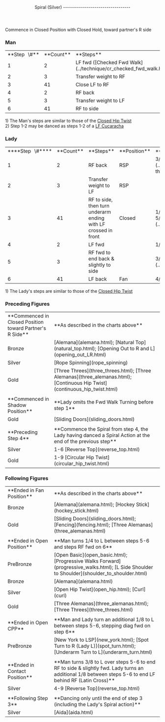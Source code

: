 <header><a id="spiral">Spiral (Silver)</a>
----------------------------------

 </header>Commence in Closed Position with Closed Hold, toward partner's R side

### Man

 <table class="style1"> <tbody><tr> <td style="width:10%">**Step<span style="color:white">\_</span>\#**</td> <td style="width:10%">**Count**</td> <td style="width:30%">**Steps**</td> <td style="width:20%">**Position**</td> <td style="width:30%">**Turn**</td> </tr> <tr> <td>1</td> <td>2</td> <td> LF fwd ([Checked Fwd Walk](../technique/cr_checked_fwd_walk.html)) </td> <td>RSP</td> <td>1/8 to R before 1</td> </tr> <tr> <td>2</td> <td>3</td> <td>Transfer weight to RF</td> <td>RSP</td> <td> </td> </tr> <tr> <td>3</td> <td>41</td> <td>Close LF to RF</td> <td>Closed</td> <td> </td> </tr> <tr> <td>4</td> <td>2</td> <td>RF back</td> <td> </td> <td> </td> </tr> <tr> <td>5</td> <td>3</td> <td>Transfer weight to LF</td> <td> </td> <td> </td> </tr> <tr> <td>6</td> <td>41</td> <td>RF to side</td> <td>Fan</td> <td>1/8 to L</td> </tr> </tbody></table>

1\) The Man's steps are similar to those of the [Closed Hip Twist](closed_hip.html)  
 2) Step 1-2 may be danced as steps 1-2 of a [LF Cucaracha](cucaracha.html)

### Lady

 <table class="style1"> <tbody><tr> <td style="width:10%">****Step<span style="color:white">\_</span>\#****</td> <td style="width:10%">**Count**</td> <td style="width:30%">**Steps**</td> <td style="width:20%">**Position**</td> <td style="width:30%">**Turn**</td> </tr> <tr> <td>1</td> <td>2</td> <td>RF back</td> <td>RSP</td> <td> 3/8 to R ([Fwd Walk Turning](../technique/cr_fwd_walk_turning.html)), then an additional 1/4 on LF before 1 </td> </tr> <tr> <td>2</td> <td>3</td> <td>Transfer weight to LF</td> <td>RSP</td> <td> </td> </tr> <tr> <td>3</td> <td>41</td> <td>RF to side, then turn underarm ending with LF crossed in front</td> <td>Closed</td> <td> 1/2 to L between 2-3, then an additional 5/8 ([Spiral Action](../technique/cr_spiral_action.html)) </td> </tr> <tr> <td>4</td> <td>2</td> <td>LF fwd</td> <td> </td> <td>1/8 to L</td> </tr> <tr> <td>5</td> <td>3</td> <td>RF fwd to end back &amp; slightly to side</td> <td> </td> <td> 3/8 to L ([Fwd Walk Turning](../technique/cr_fwd_walk_turning.html)) </td> </tr> <tr> <td>6</td> <td>41</td> <td>LF back</td> <td>Fan</td> <td>4/8 to L between 5-6</td> </tr> </tbody></table>

1\) The Lady's steps are similar to those of the [Closed Hip Twist](closed_hip.html)

### Preceding Figures

 <table> <tbody><tr> <td style="width:30%">**Commenced in Closed Position toward Partner's R Side**</td> <td>**As described in the charts above**</td> </tr> <tr> <td>Bronze</td> <td> [Alemana](alemana.html); [Natural Top](natural_top.html); [Opening Out to R and L](opening_out_LR.html) </td> </tr> <tr> <td>Silver</td> <td> [Rope Spinning](rope_spinning) </td> </tr> <tr> <td>Gold</td> <td> [Three Threes](three_threes.html); [Three Alemanas](three_alemanas.html); [Continuous Hip Twist](continuous_hip_twist.html) </td> </tr> <tr> <td> </td> <td> </td> </tr> <tr> <td>**Commenced in Shadow Position**</td> <td>**Lady omits the Fwd Walk Turning before step 1**</td> </tr> <tr> <td>Gold</td> <td> [Sliding Doors](sliding_doors.html) </td> </tr> <tr> <td> </td> <td> </td> </tr> <tr> <td>**Preceding Step 4**</td> <td>**Commence the Spiral from step 4, the Lady having danced a Spiral Action at the end of the previous step**</td> </tr> <tr> <td>Silver</td> <td> 1-6 [Reverse Top](reverse_top.html) </td> </tr> <tr> <td>Gold</td> <td> 1-9 [Circular Hip Twist](circular_hip_twist.html) </td> </tr> </tbody></table>

### Following Figures

 <table> <tbody><tr> <td style="width:30%">**Ended in Fan Position**</td> <td>**As described in the charts above**</td> </tr> <tr> <td>Bronze</td> <td> [Alemana](alemana.html); [Hockey Stick](hockey_stick.html) </td> </tr> <tr> <td>Gold</td> <td> [Sliding Doors](sliding_doors.html); [Fencing](fencing.html); [Three Alemanas](three_alemanas.html) </td> </tr> <tr> <td> </td> <td> </td> </tr> <tr> <td>**Ended in Open Position**</td> <td>**Man turns 1/4 to L between steps 5-6 and steps RF fwd on 6**</td> </tr> <tr> <td>PreBronze</td> <td> [Open Basic](open_basic.html); [Progressive Walks Forward](progressive_walks.html); [L Side Shoulder to Shoulder](shoulder_to_shoulder.html) </td> </tr> <tr> <td>Bronze</td> <td> [Alemana](alemana.html) </td> </tr> <tr> <td>Silver</td> <td> [Open Hip Twist](open_hip.html); [Curl](curl) </td> </tr> <tr> <td>Gold</td> <td> [Three Alemanas](three_alemanas.html); [Three Threes](three_threes.html) </td> </tr> <tr> <td> </td> <td> </td> </tr> <tr> <td>**Ended in Open CPP**</td> <td>**Man and Lady turn an additional 1/8 to L between steps 5-6, stepping diag fwd on step 6**</td> </tr> <tr> <td>PreBronze</td> <td> [New York to LSP](new_york.html); [Spot Turn to R (Lady L)](spot_turn.html); [Underarm Turn to L](underarm_turn.html) </td> </tr> <tr> <td> </td> <td> </td> </tr> <tr> <td>**Ended in Contact Position**</td> <td>**Man turns 3/8 to L over steps 5-6 to end RF to side &amp; slightly fwd. Lady turns an additional 1/8 between steps 5-6 to end LF behind RF (Latin Cross)**</td> </tr> <tr> <td>Silver</td> <td> 4-9 [Reverse Top](reverse_top.html) </td> </tr> <tr> <td> </td> <td> </td> </tr> <tr> <td>**Following Step 3**</td> <td>**Dancing only until the end of step 3 (including the Lady's Spiral action)**</td> </tr> <tr> <td>Silver</td> <td> [Aida](aida.html) </td> </tr> </tbody></table>